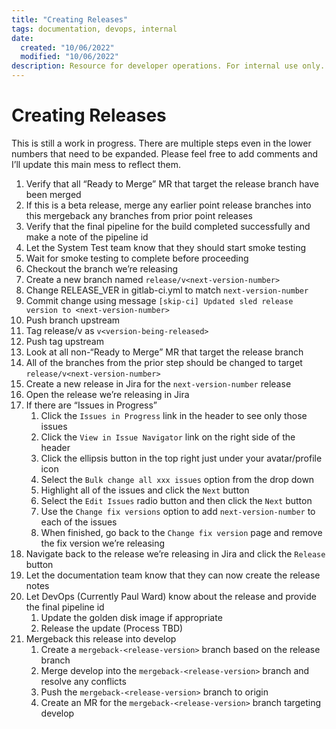 ```yaml
---
title: "Creating Releases"
tags: documentation, devops, internal
date:
  created: "10/06/2022"
  modified: "10/06/2022"
description: Resource for developer operations. For internal use only.
---
```


# Creating Releases

This is still a work in progress. There are multiple steps even in the lower numbers that need to be expanded. Please feel free to add comments and I’ll update this main mess to reflect them.

1. Verify that all “Ready to Merge” MR that target the release branch have been merged
2. If this is a beta release, merge any earlier point release branches into this mergeback any branches from prior point releases
3. Verify that the final pipeline for the build completed successfully and make a note of the pipeline id
4. Let the System Test team know that they should start smoke testing
5. Wait for smoke testing to complete before proceeding
6. Checkout the branch we’re releasing
7. Create a new branch named `release/v<next-version-number>`
8. Change RELEASE_VER in gitlab-ci.yml to match `next-version-number`
9. Commit change using message `[skip-ci] Updated sled release version to <next-version-number>`
10. Push branch upstream
11. Tag release/v<version-being-released> as `v<version-being-released>`
12. Push tag upstream
13. Look at all non-“Ready to Merge” MR that target the release branch
14. All of the branches from the prior step should be changed to target `release/v<next-version-number>`
15. Create a new release in Jira for the `next-version-number` release
16. Open the release we’re releasing in Jira
17. If there are “Issues in Progress”
    1. Click the `Issues in Progress` link in the header to see only those issues
    2. Click the `View in Issue Navigator` link on the right side of the header
    3. Click the ellipsis button in the top right just under your avatar/profile icon
    4. Select the `Bulk change all xxx issues` option from the drop down
    5. Highlight all of the issues and click the `Next` button
    6. Select the `Edit Issues` radio button and then click the `Next` button
    7. Use the `Change fix versions` option to add `next-version-number` to each of the issues
    8. When finished, go back to the `Change fix version` page and remove the fix version we’re releasing
18. Navigate back to the release we’re releasing in Jira and click the `Release` button
19. Let the documentation team know that they can now create the release notes
20. Let DevOps (Currently Paul Ward) know about the release and provide the final pipeline id
    1. Update the golden disk image if appropriate
    2. Release the update (Process TBD)
21. Mergeback this release into develop
    1. Create a `mergeback-<release-version>` branch based on the release branch
    2. Merge develop into the `mergeback-<release-version>` branch and resolve any conflicts
    3. Push the `mergeback-<release-version>` branch to origin
    4. Create an MR for the `mergeback-<release-version>` branch targeting develop



